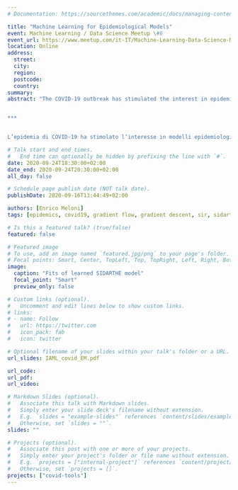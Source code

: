 ```yaml
---
# Documentation: https://sourcethemes.com/academic/docs/managing-content/

title: "Machine Learning for Epidemiological Models"
event: Machine Learning / Data Science Meetup \#6
event_url: https://www.meetup.com/it-IT/Machine-Learning-Data-Science-Meetup/events/273089965/
location: Online
address:
  street:
  city:
  region:
  postcode:
  country:
summary: 
abstract: "The COVID-19 outbreak has stimulated the interest in epidemiological models to predict the course of the epidemic and help planning effective control strategies. One of the recent proposals is SIDARTHE, which offers a rich description of the stages on infection. The problem of learning the parameters of the model is of crucial importance to understand the evolution of the epidemic, especially to understand the changes due to non-pharmaceuticals interventions such as lockdowns. We show a general approach to learning time-variant parameters of epidemiological models from epidemic data using. We also show a PyTorch implementation of such approach and the results of the learning process.


***


L’epidemia di COVID-19 ha stimolato l’interesse in modelli epidemiologici che possano predire l’andamento dell’epidemia e aiutare a pianificare strategie di controllo efficaci. Una delle proposte più recenti è SIDARTHE, un modello che offre una ricca descrizione degli stadi dell’infezione. Imparare i parametri del modello ha una cruciale importanza per permetterci di comprendere come l’epidemia si evolve, specialmente per capire i cambiamenti dovuti agli interventi non farmaceutici, come il lockdown. Mostriamo un approccio generale all’apprendimento di parametri tempo-varianti dei modelli epidemiologici a partire dai dati epidemici. Mostriamo anche un’implementazione in PyTorch di tale approccio e i risultati del processo di apprendimento."

# Talk start and end times.
#   End time can optionally be hidden by prefixing the line with `#`.
date: 2020-09-24T18:30:00+02:00
date_end: 2020-09-24T20:30:00+02:00
all_day: false

# Schedule page publish date (NOT talk date).
publishDate: 2020-09-16T13:44:49+02:00

authors: [Enrico Meloni]
tags: [epidemics, covid19, gradient flow, gradient descent, sir, sidarthe, covid]

# Is this a featured talk? (true/false)
featured: false

# Featured image
# To use, add an image named `featured.jpg/png` to your page's folder. 
# Focal points: Smart, Center, TopLeft, Top, TopRight, Left, Right, BottomLeft, Bottom, BottomRight.
image:
  caption: "Fits of learned SIDARTHE model"
  focal_point: "Smart"
  preview_only: false

# Custom links (optional).
#   Uncomment and edit lines below to show custom links.
# links:
# - name: Follow
#   url: https://twitter.com
#   icon_pack: fab
#   icon: twitter

# Optional filename of your slides within your talk's folder or a URL.
url_slides: IAML_covid_EM.pdf

url_code:
url_pdf:
url_video:

# Markdown Slides (optional).
#   Associate this talk with Markdown slides.
#   Simply enter your slide deck's filename without extension.
#   E.g. `slides = "example-slides"` references `content/slides/example-slides.md`.
#   Otherwise, set `slides = ""`.
slides: ""

# Projects (optional).
#   Associate this post with one or more of your projects.
#   Simply enter your project's folder or file name without extension.
#   E.g. `projects = ["internal-project"]` references `content/project/deep-learning/index.md`.
#   Otherwise, set `projects = []`.
projects: ["covid-tools"]
---
```

